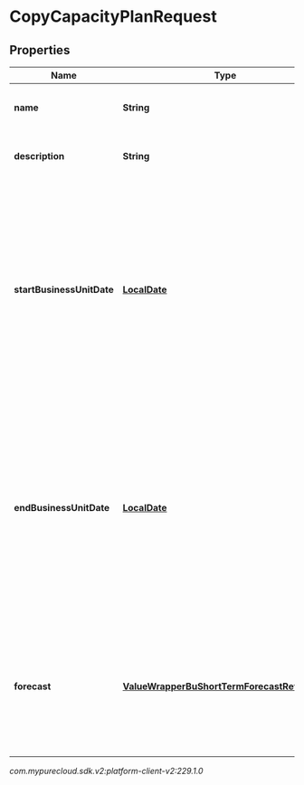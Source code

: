 # CopyCapacityPlanRequest


## Properties

| Name | Type | Description | Notes |
| ------------ | ------------- | ------------- | ------------- |
| **name** | **String** | The name of the new capacity plan |  |
| **description** | **String** | Description of the new capacity plan |  [optional] |
| **startBusinessUnitDate** | [**LocalDate**](LocalDate) | The start date for the capacity plan relative to the business unit time zone in yyyy-MM-dd format. Dates are represented as an ISO-8601 string. For example: yyyy-MM-dd |  |
| **endBusinessUnitDate** | [**LocalDate**](LocalDate) | The end date for the capacity plan relative to the business unit time zone in yyyy-MM-dd format. Dates are represented as an ISO-8601 string. For example: yyyy-MM-dd |  |
| **forecast** | [**ValueWrapperBuShortTermForecastReference**](ValueWrapperBuShortTermForecastReference) | The selected forecast for this capacity plan. Uses forecast from original capacity plan if not specified |  [optional] |




_com.mypurecloud.sdk.v2:platform-client-v2:229.1.0_
